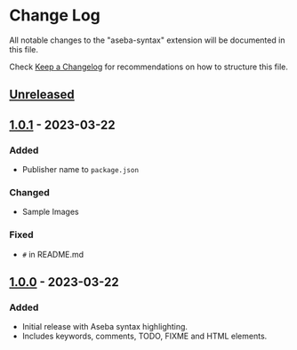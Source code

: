 # Change Log

All notable changes to the "aseba-syntax" extension will be documented in this file.

Check [Keep a Changelog](http://keepachangelog.com/) for recommendations on how to structure this file.

## [Unreleased]

## [1.0.1] - 2023-03-22

### Added

- Publisher name to `package.json`

### Changed

- Sample Images

### Fixed

- `#` in README.md

## [1.0.0] - 2023-03-22

### Added

- Initial release with Aseba syntax highlighting.
- Includes keywords, comments, TODO, FIXME and HTML elements.

[unreleased]: https://github.com/Jiogo18/vscode-aseba-syntax/compare/v1.0.1...HEAD
[1.0.1]: https://github.com/Jiogo18/vscode-aseba-syntax/releases/tag/v1.0.1
[1.0.0]: https://github.com/Jiogo18/vscode-aseba-syntax/releases/tag/v1.0.0